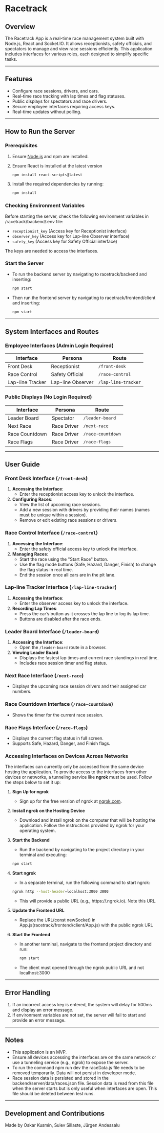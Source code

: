 # Racetrack

## Overview
The Racetrack App is a real-time race management system built with Node.js, React and Socket.IO. It allows receptionists, safety officials, and spectators to manage and view race sessions efficiently. This application includes interfaces for various roles, each designed to simplify specific tasks.

---

## Features

- Configure race sessions, drivers, and cars.
- Real-time race tracking with lap times and flag statuses.
- Public displays for spectators and race drivers.
- Secure employee interfaces requiring access keys.
- Real-time updates without polling.

---

## How to Run the Server

### Prerequisites
1. Ensure [Node.js](https://nodejs.org/) and npm are installed.
2. Ensure React is installed at the latest version
    ```bash
   npm install react-scripts@latest
   ```
3. Install the required dependencies by running:

   ```bash
   npm install
   ```

### Checking Environment Variables
Before starting the server, check the following environment variables in /racetrack/backend/.env file:

- `receptionist_key` (Access key for Receptionist interface)
- `observer_key` (Access key for Lap-line Observer interface)
- `safety_key` (Access key for Safety Official interface)

The keys are needed to access the interfaces.

### Start the Server

- To run the backend server by navigating to racetrack/backend and inserting:

  ```bash
  npm start
  ```

- Then run the frontend server by navigating to racetrack/frontend/client and inserting:

  ```bash
  npm start
  ```

---

## System Interfaces and Routes

### Employee Interfaces (Admin Login Required)

| Interface        | Persona            | Route            |
|------------------|--------------------|------------------|
| Front Desk       | Receptionist       | `/front-desk`    |
| Race Control     | Safety Official    | `/race-control`  |
| Lap-line Tracker | Lap-line Observer  | `/lap-line-tracker` |

### Public Displays (No Login Required)

| Interface      | Persona         | Route             |
|----------------|-----------------|-------------------|
| Leader Board   | Spectator       | `/leader-board`   |
| Next Race      | Race Driver     | `/next-race`      |
| Race Countdown | Race Driver     | `/race-countdown` |
| Race Flags     | Race Driver     | `/race-flags`     |

---

## User Guide

### Front Desk Interface (`/front-desk`)

1. **Accessing the Interface**:
    - Enter the receptionist access key to unlock the interface.
2. **Configuring Races**:
    - View the list of upcoming race sessions.
    - Add a new session with drivers by providing their names (names must be unique within a session).
    - Remove or edit existing race sessions or drivers.

### Race Control Interface (`/race-control`)

1. **Accessing the Interface**:
    - Enter the safety official access key to unlock the interface.
2. **Managing Races**:
    - Start the race using the "Start Race" button.
    - Use the flag mode buttons (Safe, Hazard, Danger, Finish) to change the flag status in real time.
    - End the session once all cars are in the pit lane.

### Lap-line Tracker Interface (`/lap-line-tracker`)

1. **Accessing the Interface**:
    - Enter the observer access key to unlock the interface.
2. **Recording Lap Times**:
    - Press the car’s button as it crosses the lap line to log its lap time.
    - Buttons are disabled after the race ends.

### Leader Board Interface (`/leader-board`)

1. **Accessing the Interface**:
    - Open the `/leader-board` route in a browser.
2. **Viewing Leader Board**:
    - Displays the fastest lap times and current race standings in real time.
    - Includes race session timer and flag status.

### Next Race Interface (`/next-race`)

- Displays the upcoming race session drivers and their assigned car numbers.

### Race Countdown Interface (`/race-countdown`)

- Shows the timer for the current race session.

### Race Flags Interface (`/race-flags`)

- Displays the current flag status in full screen.
- Supports Safe, Hazard, Danger, and Finish flags.

### Accessing Interfaces on Devices Across Networks

The interfaces can currently only be accessed from the same device hosting the application. To provide access to the interfaces from other devices or networks, a tunneling service like **ngrok** must be used. Follow the steps below to set it up:

1. **Sign Up for ngrok**  
   - Sign up for the free version of ngrok at [ngrok.com](https://ngrok.com).

2. **Install ngrok on the Hosting Device**  
   - Download and install ngrok on the computer that will be hosting the application. Follow the instructions provided by ngrok for your operating system.

3. **Start the Backend**  
   - Run the backend by navigating to the project directory in your terminal and executing:
   ```bash
   npm start
   ```

4. **Start ngrok**  
    - In a separate terminal, run the following command to start ngrok:
    ```bash
    ngrok http --host-header=localhost:3000 3000
    ```

    - This will provide a public URL (e.g., https://<random-subdomain>.ngrok.io). Note this URL.
5.  **Update the Frontend URL**
    - Replace the URL(const newSocket) in App.js(racetrack/frontend/client/App.js) with the public ngrok URL

6.  **Start the Frontend**
    - In another terminal, navigate to the frontend project directory and run:
        ```bash
        npm start
        ```

    -  The client must opened through the ngrok public URL and not localhost:3000
---


## Error Handling

1. If an incorrect access key is entered, the system will delay for 500ms and display an error message.
2. If environment variables are not set, the server will fail to start and provide an error message.

---

## Notes

- This application is an MVP.
- Ensure all devices accessing the interfaces are on the same network or use a tunneling service (e.g., ngrok) to expose the server.
- To run the command npm run dev the raceData.js file needs to be removed temporarily. Data will not persist in developer mode.
- Race session data is persisted and stored in the backend/server/data/races.json file. Session data is read from this file when the server starts but is only useful when interfaces are open. This file should be deleted between test runs.

---

## Development and Contributions

Made by Oskar Kusmin, Sulev Sillaste, Jürgen Andessalu
